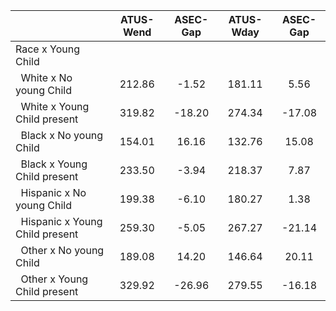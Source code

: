 
|                      |    ATUS-Wend |     ASEC-Gap |    ATUS-Wday |     ASEC-Gap |
| -------------------- | :----------: | :----------: | :----------: | :----------: |
| Race x Young Child   |              |              |              |              |
| &nbsp;&nbsp;White x No young Child |       212.86 |        -1.52 |       181.11 |         5.56 |
| &nbsp;&nbsp;White x Young Child present |       319.82 |       -18.20 |       274.34 |       -17.08 |
| &nbsp;&nbsp;Black x No young Child |       154.01 |        16.16 |       132.76 |        15.08 |
| &nbsp;&nbsp;Black x Young Child present |       233.50 |        -3.94 |       218.37 |         7.87 |
| &nbsp;&nbsp;Hispanic x No young Child |       199.38 |        -6.10 |       180.27 |         1.38 |
| &nbsp;&nbsp;Hispanic x Young Child present |       259.30 |        -5.05 |       267.27 |       -21.14 |
| &nbsp;&nbsp;Other x No young Child |       189.08 |        14.20 |       146.64 |        20.11 |
| &nbsp;&nbsp;Other x Young Child present |       329.92 |       -26.96 |       279.55 |       -16.18 |

